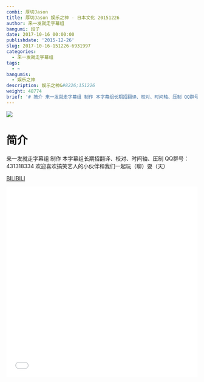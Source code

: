 ```yaml
---
combi: 厚切Jason
title: 厚切Jason 娱乐之神 - 日本文化 20151226
author: 来一发就走字幕组
bangumi: 段子
date: 2017-10-16 00:00:00
publishdate: '2015-12-26'
slug: 2017-10-16-151226-6931997
categories:
  - 来一发就走字幕组
tags:
  - ~
bangumis:
  - 娱乐之神
description: 娱乐之神&#8226;151226
weight: 48774
brief: '# 简介 来一发就走字幕组 制作 本字幕组长期招翻译、校对、时间轴、压制 QQ群号：431318334 欢迎喜欢搞笑艺人的小伙伴和我们一起玩（聊）耍（天）'
---
```


![](https://i.imgur.com/StAZ1zx.jpg)

# 简介  
来一发就走字幕组 制作 本字幕组长期招翻译、校对、时间轴、压制   QQ群号：431318334 欢迎喜欢搞笑艺人的小伙伴和我们一起玩（聊）耍（天）

  [BILIBILI](https://www.bilibili.com/video/av6931997/)


<div class="vcontainer">  <iframe class='video' src="//www.bilibili.com/blackboard/player.html?aid=6931997" width="100%" height="500" frameborder="0" allowfullscreen="allowfullscreen"></iframe></div>
